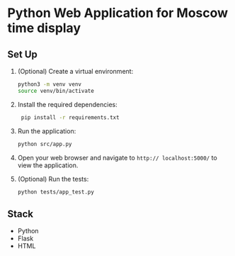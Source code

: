 # Python Web Application for Moscow time display

## Set Up

1. (Optional) Create a virtual environment:

   ```bash
   python3 -m venv venv
   source venv/bin/activate
   ```

2. Install the required dependencies:

   ```bash
    pip install -r requirements.txt
   ```

3. Run the application:

   ```bash
   python src/app.py
   ```

4. Open your web browser and navigate to `http://
localhost:5000/` to view the application.

5. (Optional) Run the tests:

   ```bash
   python tests/app_test.py
   ```

## Stack

- Python
- Flask
- HTML
